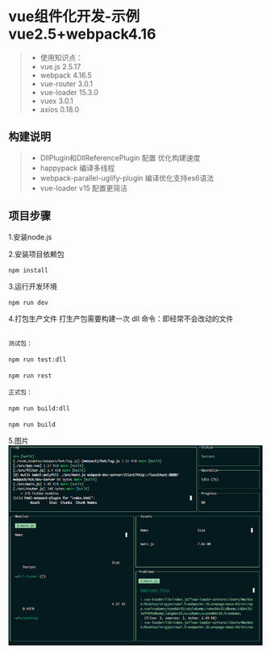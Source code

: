 # vue组件化开发-示例  vue2.5+webpack4.16

>  * 使用知识点：
>  * vue.js        2.5.17
>  * webpack       4.16.5
>  * vue-router    3.0.1
>  * vue-loader    15.3.0
>  * vuex          3.0.1
>  * axios 		   0.18.0


## 构建说明
>  * DllPlugin和DllReferencePlugin  		配置 优化构建速度
>  * happypack 							          编译多线程
>  * webpack-parallel-uglify-plugin  	编译优化支持es6语法
>  * vue-loader v15 					        配置更简洁

## 项目步骤 

1.安装node.js

2.安装项目依赖包

```
npm install
```

3.运行开发环境 

```
npm run dev 
```

4.打包生产文件   打生产包需要构建一次 dll 命令：即经常不会改动的文件

```

测试包：

npm run test:dll

npm run rest

正式包：

npm run build:dll   

npm run build  

``` 

5.图片
![输入图片说明](https://github.com/wangweianger/vue2.5-webpack4.16-onepage-base-h5/blob/master/demo/demo01.png "在这里输入图片标题")

